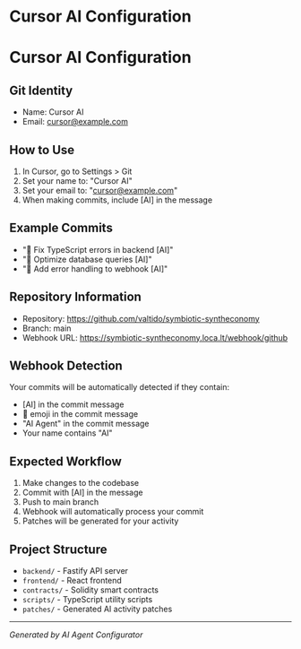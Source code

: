 # Cursor AI Configuration

# Cursor AI Configuration

## Git Identity

- Name: Cursor AI
- Email: cursor@example.com

## How to Use

1. In Cursor, go to Settings > Git
2. Set your name to: "Cursor AI"
3. Set your email to: "cursor@example.com"
4. When making commits, include [AI] in the message

## Example Commits

- "🤖 Fix TypeScript errors in backend [AI]"
- "🤖 Optimize database queries [AI]"
- "🤖 Add error handling to webhook [AI]"

## Repository Information

- Repository: https://github.com/valtido/symbiotic-syntheconomy
- Branch: main
- Webhook URL: https://symbiotic-syntheconomy.loca.lt/webhook/github

## Webhook Detection

Your commits will be automatically detected if they contain:

- [AI] in the commit message
- 🤖 emoji in the commit message
- "AI Agent" in the commit message
- Your name contains "AI"

## Expected Workflow

1. Make changes to the codebase
2. Commit with [AI] in the message
3. Push to main branch
4. Webhook will automatically process your commit
5. Patches will be generated for your activity

## Project Structure

- `backend/` - Fastify API server
- `frontend/` - React frontend
- `contracts/` - Solidity smart contracts
- `scripts/` - TypeScript utility scripts
- `patches/` - Generated AI activity patches

---

_Generated by AI Agent Configurator_
